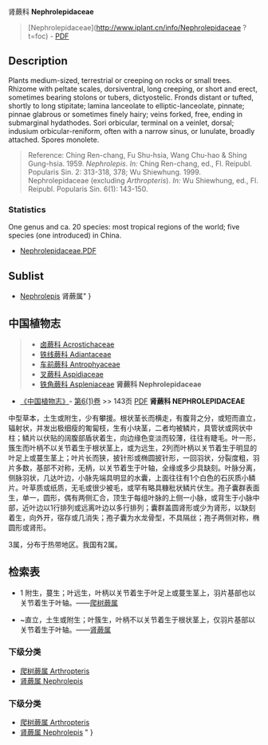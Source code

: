 肾蕨科 **Nephrolepidaceae**

> [Nephrolepidaceae](http://www.iplant.cn/info/Nephrolepidaceae ?t=foc) - [PDF](http://iplant.cn/foc/pdf/Nephrolepidaceae.pdf)

## Description

Plants medium-sized, terrestrial or creeping on rocks or small trees. Rhizome with peltate scales, dorsiventral, long creeping, or short and erect, sometimes bearing stolons or tubers, dictyostelic. Fronds distant or tufted, shortly to long stipitate; lamina lanceolate to elliptic-lanceolate, pinnate; pinnae glabrous or sometimes finely hairy; veins forked, free, ending in submarginal hydathodes. Sori orbicular, terminal on a veinlet, dorsal; indusium orbicular-reniform, often with a narrow sinus, or lunulate, broadly attached. Spores monolete.

> Reference: 
> Ching Ren-chang, Fu Shu-hsia, Wang Chu-hao & Shing Gung-hsia. 1959. *Nephrolepis*. *In:* Ching Ren-chang, ed., Fl. Reipubl. Popularis Sin. 2: 313-318, 378; Wu Shiewhung. 1999. Nephrolepidaceae (excluding *Arthropteris*). *In:* Wu Shiewhung, ed., Fl. Reipubl. Popularis Sin. 6(1): 143-150.

### Statistics
One genus and ca. 20 species: most tropical regions of the world; five species (one introduced) in China.
* [Nephrolepidaceae.PDF](http://iplant.cn/foc/pdf/Nephrolepidaceae.pdf)

## Sublist

* [Nephrolepis](http://www.iplant.cn/info/Nephrolepis?t=foc) 肾蕨属"
}

## 中国植物志

> * [卤蕨科  Acrostichaceae](http://www.iplant.cn/info/Acrostichaceae?t=z)
> * [铁线蕨科  Adiantaceae](http://www.iplant.cn/info/Adiantaceae?t=z)
> * [车前蕨科  Antrophyaceae](http://www.iplant.cn/info/Antrophyaceae?t=z)
> * [叉蕨科  Aspidiaceae](http://www.iplant.cn/info/Aspidiaceae?t=z)
> * [铁角蕨科  Aspleniaceae](Aspleniaceae-铁角蕨科.md)
**肾蕨科 Nephrolepidaceae**

* [《中国植物志》](http://www.iplant.cn/frps)- [第6(1)卷](http://www.iplant.cn/frps/vol/6(1)) >> 143页 [PDF](http://www.iplant.cn/frps/pdf/6(1)/143z.pdf)
**肾蕨科 NEPHROLEPIDACEAE**

中型草本，土生或附生，少有攀援。根状茎长而横走，有腹背之分，或短而直立，辐射状，并发出极细瘦的匍匐枝，生有小块茎，二者均被鳞片，具管状或网状中柱；鳞片以伏贴的阔腹部盾状着生，向边缘色变淡而较薄，往往有睫毛。叶一形，簇生而叶柄不以关节着生于根状茎上，或为远生，2列而叶柄以关节着生于明显的叶足上或蔓生茎上；叶片长而狭，披针形或椭圆披针形，一回羽状，分裂度粗，羽片多数，基部不对称，无柄，以关节着生于叶轴，全缘或多少具缺刻。叶脉分离，侧脉羽状，几达叶边，小脉先端具明显的水囊，上面往往有1个白色的石灰质小鳞片。叶草质或纸质，无毛或很少被毛，或罕有略具糠秕状鳞片伏生。孢子囊群表面生，单一，圆形，偶有两侧汇合，顶生于每组叶脉的上侧一小脉，或背生于小脉中部，近叶边以1行排列或远离叶边以多行排列；囊群盖圆肾形或少为肾形，以缺刻着生，向外开，宿存或几消失；孢子囊为水龙骨型，不具隔丝；孢子两侧对称，椭圆形或肾形。

3属，分布于热带地区。我国有2属。

## 检索表

* 1 附生，蔓生；叶远生，叶柄以关节着生于叶足上或蔓生茎上，羽片基部也以关节着生于叶轴。——[爬树蕨属](Arthropteris-爬树蕨属.md)

* ~直立，土生或附生；叶簇生，叶柄不以关节着生于根状茎上，仅羽片基部以关节着生于叶轴。——[肾蕨属](http://www.iplant.cn/info/Nephrolepis?t=z)

### 下级分类
* [爬树蕨属  Arthropteris](Arthropteris-爬树蕨属.md)
* [肾蕨属  Nephrolepis](http://www.iplant.cn/info/Nephrolepis?t=z)

### 下级分类
* [爬树蕨属  Arthropteris](http://iplant.cn/info/sp/Arthropteris?t=z)
* [肾蕨属  Nephrolepis](http://iplant.cn/info/sp/Nephrolepis?t=z)
"
}